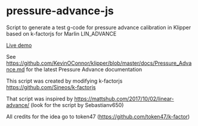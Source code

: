 # pressure-advance-js
Script to generate a test g-code for pressure advance calibration in Klipper based on k-factorjs for Marlin LIN_ADVANCE

[Live demo](https://b73labs.github.io/pressure-advance-js/pressure-advance.html)

See https://github.com/KevinOConnor/klipper/blob/master/docs/Pressure_Advance.md for the latest Pressure Advance documentation

This script was created by modifying k-factorjs https://github.com/Sineos/k-factorjs

That script was inspired by https://mattshub.com/2017/10/02/linear-advance/ (look for the script by Sebastianv650)

All credits for the idea go to token47 (https://github.com/token47/k-factor)
